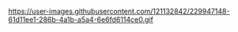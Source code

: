 
https://user-images.githubusercontent.com/121132842/229947148-61d11ee1-286b-4a1b-a5a4-6e6fd6114ce0.gif
